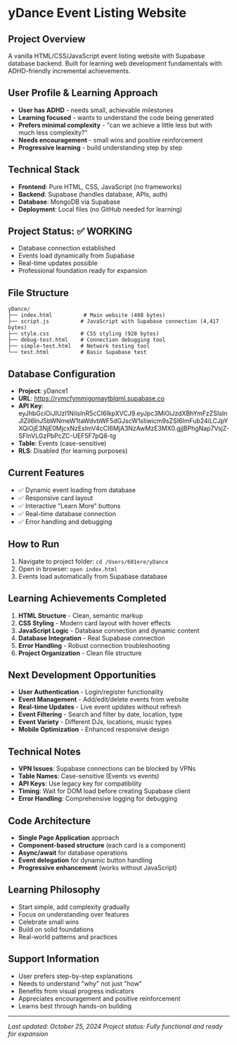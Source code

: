 # yDance Event Listing Website

## Project Overview
A vanilla HTML/CSS/JavaScript event listing website with Supabase database backend. Built for learning web development fundamentals with ADHD-friendly incremental achievements.

## User Profile & Learning Approach
- **User has ADHD** - needs small, achievable milestones
- **Learning focused** - wants to understand the code being generated
- **Prefers minimal complexity** - "can we achieve a little less but with much less complexity?"
- **Needs encouragement** - small wins and positive reinforcement
- **Progressive learning** - build understanding step by step

## Technical Stack
- **Frontend**: Pure HTML, CSS, JavaScript (no frameworks)
- **Backend**: Supabase (handles database, APIs, auth)
- **Database**: MongoDB via Supabase
- **Deployment**: Local files (no GitHub needed for learning)

## Project Status: ✅ WORKING
- Database connection established
- Events load dynamically from Supabase
- Real-time updates possible
- Professional foundation ready for expansion

## File Structure
```
yDance/
├── index.html          # Main website (488 bytes)
├── script.js          # JavaScript with Supabase connection (4,417 bytes)
├── style.css          # CSS styling (928 bytes)
├── debug-test.html    # Connection debugging tool
├── simple-test.html   # Network testing tool
└── test.html          # Basic Supabase test
```

## Database Configuration
- **Project**: yDance1
- **URL**: https://rymcfymmigomaytblqml.supabase.co
- **API Key**: eyJhbGciOiJIUzI1NiIsInR5cCI6IkpXVCJ9.eyJpc3MiOiJzdXBhYmFzZSIsInJlZiI6InJ5bWNmeW1taWdvbWF5dGJscW1sIiwicm9sZSI6ImFub24iLCJpYXQiOjE3NjE0MjcxNzEsImV4cCI6MjA3NzAwMzE3MX0.gjjBPhgNap7VsjZ-SFInVLGzPbPcZC-UEF5F7pQ8-tg
- **Table**: Events (case-sensitive)
- **RLS**: Disabled (for learning purposes)

## Current Features
- ✅ Dynamic event loading from database
- ✅ Responsive card layout
- ✅ Interactive "Learn More" buttons
- ✅ Real-time database connection
- ✅ Error handling and debugging

## How to Run
1. Navigate to project folder: `cd /Users/601ere/yDance`
2. Open in browser: `open index.html`
3. Events load automatically from Supabase database

## Learning Achievements Completed
1. **HTML Structure** - Clean, semantic markup
2. **CSS Styling** - Modern card layout with hover effects
3. **JavaScript Logic** - Database connection and dynamic content
4. **Database Integration** - Real Supabase connection
5. **Error Handling** - Robust connection troubleshooting
6. **Project Organization** - Clean file structure

## Next Development Opportunities
- **User Authentication** - Login/register functionality
- **Event Management** - Add/edit/delete events from website
- **Real-time Updates** - Live event updates without refresh
- **Event Filtering** - Search and filter by date, location, type
- **Event Variety** - Different DJs, locations, music types
- **Mobile Optimization** - Enhanced responsive design

## Technical Notes
- **VPN Issues**: Supabase connections can be blocked by VPNs
- **Table Names**: Case-sensitive (Events vs events)
- **API Keys**: Use legacy key for compatibility
- **Timing**: Wait for DOM load before creating Supabase client
- **Error Handling**: Comprehensive logging for debugging

## Code Architecture
- **Single Page Application** approach
- **Component-based structure** (each card is a component)
- **Async/await** for database operations
- **Event delegation** for dynamic button handling
- **Progressive enhancement** (works without JavaScript)

## Learning Philosophy
- Start simple, add complexity gradually
- Focus on understanding over features
- Celebrate small wins
- Build on solid foundations
- Real-world patterns and practices

## Support Information
- User prefers step-by-step explanations
- Needs to understand "why" not just "how"
- Benefits from visual progress indicators
- Appreciates encouragement and positive reinforcement
- Learns best through hands-on building

---
*Last updated: October 25, 2024*
*Project status: Fully functional and ready for expansion*
